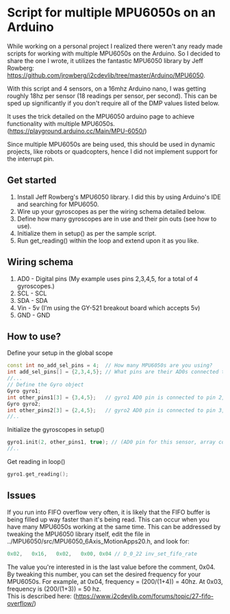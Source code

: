 # Script for multiple MPU6050s on an Arduino
While working on a personal project I realized there weren't any ready made scripts for working with multiple MPU6050s on the Arduino. So I decided to share the one I wrote, it utilizes the fantastic MPU6050 library by Jeff Rowberg: https://github.com/jrowberg/i2cdevlib/tree/master/Arduino/MPU6050.  

With this script and 4 sensors, on a 16mhz Arduino nano, I was getting roughly 18hz per sensor (18 readings per sensor, per second). This can be sped up significantly if you don't require all of the DMP values listed below.

It uses the trick detailed on the MPU6050 arduino page to achieve functionality with multiple MPU6050s. (https://playground.arduino.cc/Main/MPU-6050/)  

Since multiple MPU6050s are being used, this should be used in dynamic projects, like robots or quadcopters, hence I did not implement support for the interrupt pin.

## Get started
1. Install Jeff Rowberg's MPU6050 library. I did this by using Arduino's IDE and searching for MPU6050.
1. Wire up your gyroscopes as per the wiring schema detailed below.
1. Define how many gyroscopes are in use and their pin outs (see how to use).
1. Initialize them in setup() as per the sample script.
1. Run get_reading() within the loop and extend upon it as you like.

## Wiring schema
1. AD0 - Digital pins (My example uses pins 2,3,4,5, for a total of 4 gyroscopes.)
1. SCL - SCL
1. SDA - SDA
1. Vin - 5v (I'm using the GY-521 breakout board which accepts 5v)
1. GND - GND

## How to use?
Define your setup in the global scope
``` c++
const int no_add_sel_pins = 4; 	// How many MPU6050s are you using?
int add_sel_pins[] = {2,3,4,5};	// What pins are their AD0s connected to?
//...
// Define the Gyro object
Gyro gyro1;
int other_pins1[3] = {3,4,5};	// gyro1 AD0 pin is connected to pin 2, so pin 3,4,5 is considered other_pins
Gyro gyro2;
int other_pins2[3] = {2,4,5};	// gyro2 AD0 pin is connected to pin 3, so pin 2,4,5 is considered other_pins
//..
```

Initialize the gyroscopes in setup()
``` c++
gyro1.init(2, other_pins1, true); // (AD0 pin for this sensor, array containing AD0 pins for other sensors, print out sensor values if true)
//..
```

Get reading in loop()
``` c++
gyro1.get_reading();
```

## Issues
If you run into FIFO overflow very often, it is likely that the FIFO buffer is being filled up way faster than it's being read. This can occur when you have many MPU6050s working at the same time. This can be addressed by tweaking the MPU6050 library itself, edit the file in ../MPU6050/src/MPU6050_6Axis_MotionApps20.h, and look for:  
``` c++
0x02,   0x16,   0x02,   0x00, 0x04 // D_0_22 inv_set_fifo_rate
```
The value you're interested in is the last value before the comment, 0x04. By tweaking this number, you can set the desired frequency for your MPU6050s. For example, at 0x04, frequency = (200/(1+4)) = 40hz. At 0x03, frequency is (200/(1+3)) = 50 hz.  
This is described here: (https://www.i2cdevlib.com/forums/topic/27-fifo-overflow/)
